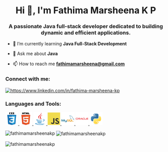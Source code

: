 <h1 align="center">Hi 👋, I'm Fathima Marsheena K P</h1>
<h3 align="center">A passionate Java full-stack developer dedicated to building dynamic and efficient applications.</h3>


- 🌱 I’m currently learning **Java Full-Stack Development**

- 💬 Ask me about **Java**

- 📫 How to reach me **fathimamarsheena@gmail.com**

<h3 align="left">Connect with me:</h3>
<p align="left">
<a href="https://www.linkedin.com/in/marsheena-kp/" target="blank"><img align="center" src="https://raw.githubusercontent.com/rahuldkjain/github-profile-readme-generator/master/src/images/icons/Social/linked-in-alt.svg" alt="https://www.linkedin.com/in/fathima-marsheena-kp" height="30" width="40" /></a>
</p>

<h3 align="left">Languages and Tools:</h3>
<p align="left"> <a href="https://www.w3schools.com/css/" target="_blank" rel="noreferrer"> <img src="https://raw.githubusercontent.com/devicons/devicon/master/icons/css3/css3-original-wordmark.svg" alt="css3" width="40" height="40"/> </a> <a href="https://www.w3.org/html/" target="_blank" rel="noreferrer"> <img src="https://raw.githubusercontent.com/devicons/devicon/master/icons/html5/html5-original-wordmark.svg" alt="html5" width="40" height="40"/> </a> <a href="https://www.java.com" target="_blank" rel="noreferrer"> <img src="https://raw.githubusercontent.com/devicons/devicon/master/icons/java/java-original.svg" alt="java" width="40" height="40"/> </a> <a href="https://developer.mozilla.org/en-US/docs/Web/JavaScript" target="_blank" rel="noreferrer"> <img src="https://raw.githubusercontent.com/devicons/devicon/master/icons/javascript/javascript-original.svg" alt="javascript" width="40" height="40"/> </a> <a href="https://www.mysql.com/" target="_blank" rel="noreferrer"> <img src="https://raw.githubusercontent.com/devicons/devicon/master/icons/mysql/mysql-original-wordmark.svg" alt="mysql" width="40" height="40"/> </a> <a href="https://www.oracle.com/" target="_blank" rel="noreferrer"> <img src="https://raw.githubusercontent.com/devicons/devicon/master/icons/oracle/oracle-original.svg" alt="oracle" width="40" height="40"/> </a> <a href="https://www.python.org" target="_blank" rel="noreferrer"> <img src="https://raw.githubusercontent.com/devicons/devicon/master/icons/python/python-original.svg" alt="python" width="40" height="40"/> </a> </p>

<p><img align="left" src="https://github-readme-stats.vercel.app/api/top-langs?username=fathimamarsheenakp&show_icons=true&locale=en&layout=compact" alt="fathimamarsheenakp" /></p>

<p>&nbsp;<img align="center" src="https://github-readme-stats.vercel.app/api?username=fathimamarsheenakp&show_icons=true&locale=en" alt="fathimamarsheenakp" /></p>

<p><img align="center" src="https://github-readme-streak-stats.herokuapp.com/?user=fathimamarsheenakp&" alt="fathimamarsheenakp" /></p>
